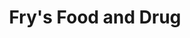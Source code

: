 ---
title: "Fry's Food and Drug"
url: /chandler/frys-food-and-drug-west-ray-road/
shop: supermarket
---